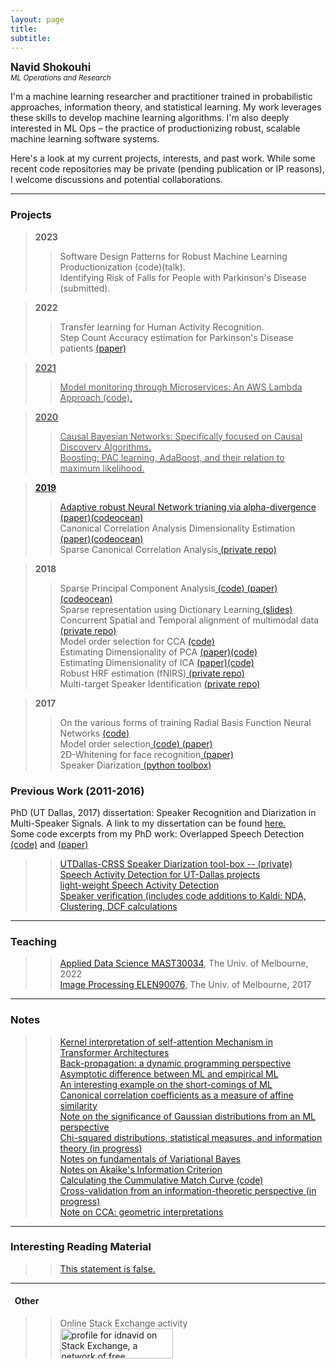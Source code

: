 ```yaml
---
layout: page
title: 
subtitle:  
---
```

**<span style="font-size:larger;">Navid Shokouhi</span>**<br/>
*<sup>ML Operations and Research</sup>*



I'm a machine learning researcher and practitioner trained in probabilistic approaches, information theory, and statistical learning. My work leverages these skills to develop machine learning algorithms. I'm also deeply interested in ML Ops – the practice of productionizing robust, scalable machine learning software systems.

Here's a look at my current projects, interests, and past work. While some recent code repositories may be private (pending publication or IP reasons), I welcome discussions and potential collaborations.


------

### Projects
>**2023**
>> Software Design Patterns for Robust Machine Learning Productionization (code)(talk). <br/>
>> Identifying Risk of Falls for People with Parkinson's Disease (submitted). <br/>

>**2022**
>> Transfer learning for Human Activity Recognition. <br/>
>> Step Count Accuracy estimation for Parkinson's Disease patients <a href="https://www.frontiersin.org/articles/10.3389/fnagi.2022.904895/full">(paper) <br/>


>**2021**<br/>
>> Model monitoring through Microservices: An AWS Lambda Approach (code). <br/>

>**2020**<br/>
>> Causal Bayesian Networks: Specifically focused on Causal Discovery Algorithms. <br/>
>> Boosting: PAC learning, AdaBoost, and their relation to maximum likelihood.

>**2019**<br/>
>> Adaptive robust Neural Network trianing via alpha-divergence <a href="https://ieeexplore.ieee.org/document/8917570">(paper)</a><a href="https://codeocean.com/capsule/6511011/tree/v1">(codeocean)</a><br/>
>> Canonical Correlation Analysis Dimensionality Estimation <a href="https://ieeexplore.ieee.org/abstract/document/8788515"> (paper)</a><a href="https://codeocean.com/capsule/4744059/tree/v1">(codeocean)</a><br/>
>> Sparse Canonical Correlation Analysis<a href="https://github.com/idnavid/sparse_CCA/tree/scca_idnavid"> (private repo)</a><br/>

> **2018**<br/>
>> Sparse Principal Component Analysis<a href="https://github.com/idnavid/sparse_PCA"> (code)</a><a href="https://ieeexplore.ieee.org/abstract/document/8626121/"> (paper)</a><a href="https://codeocean.com/capsule/2626712/tree/v1"> (codeocean)</a><br/>
>> Sparse representation using Dictionary Learning<a href="https://github.com/idnavid/dictionary_learning"> (slides)</a><br/>
>> Concurrent Spatial and Temporal alignment of multimodal data<a href="https://github.com/idnavid/sparse_CCA/tree/scca_idnavid/code/pycode/ctw"> (private repo)</a><br/>
>> Model order selection for CCA <a href="https://github.com/idnavid/selectOrder_public"> (code)</a><br/>
>> Estimating Dimensionality of PCA <a href="https://ieeexplore.ieee.org/abstract/document/8444453/">(paper)</a><a href="https://github.com/idnavid/selectOrder_public">(code)</a><br/>
>> Estimating Dimensionality of ICA <a href="https://ieeexplore.ieee.org/abstract/document/8444453/">(paper)</a><a href="https://github.com/idnavid/selectOrder_public">(code)</a><br/>
>> Robust HRF estimation (fNIRS)<a href="https://github.com/idnavid/robustHRF"> (private repo)</a><br/>
>> Multi-target Speaker Identification <a href="https://github.com/idnavid/multispeaker_openset"> (private repo)</a><br/>

> **2017**<br/>
>> On the various forms of training Radial Basis Function Neural Networks <a href="https://github.com/idnavid/RBFadapt">(code)</a><br/>
>> Model order selection<a href="https://github.com/idnavid/selectOrder_public"> (code)</a><a href="https://ieeexplore.ieee.org/abstract/document/8444453"> (paper)</a><br/>
>> 2D-Whitening for face recognition<a href="http://ieeexplore.ieee.org/document/8290677/"> (paper)</a><br/>
>> Speaker Diarization<a href="https://github.com/idnavid/spkr_diarization"> (python toolbox)</a><br/>


### Previous Work (2011-2016)
PhD (UT Dallas, 2017) dissertation: Speaker Recognition and Diarization in Multi-Speaker Signals. A link to my dissertation can be found  <a href="https://github.com/idnavid/dissertation/blob/master/SHOKOUHI-DISSERTATION-2017-rev3.pdf">here.</a><br/>
   Some code excerpts from my PhD work:
   Overlapped Speech Detection <a href="https://github.com/idnavid/pyknograms">(code)</a> and <a href="https://ieeexplore.ieee.org/document/7872488/">(paper)</a><br/>
>> <a href="https://github.com/cyu0913/CRSS-SpkrDiar">UTDallas-CRSS Speaker Diarization tool-box -- (private)</a><br/>
>> <a href="https://github.com/idnavid/speech_activity_detection">Speech Activity Detection for UT-Dallas projects</a><br/>
>> <a href="https://github.com/idnavid/py_vad_tool">light-weight Speech Activity Detection</a><br/>
>> <a href="https://github.com/idnavid/sre2016">Speaker verification (includes code additions to Kaldi: NDA, Clustering, DCF calculations</a><br/>   

------
### Teaching
>> <a href="https://github.com/VoLKyyyOG/MAST30034_Python">Applied Data Science MAST30034</a>, The Univ. of Melbourne, 2022 <br/>
>> <a href="https://github.com/idnavid/imageprocessing_elen90076">Image Processing ELEN90076</a>, The Univ. of Melbourne, 2017 <br/>


------
### Notes
>> [Kernel interpretation of self-attention Mechanism in Transformer Architectures](https://github.com/idnavid/gpt-practice)<br/>
>> [Back-propagation: a dynamic programming perspective](https://github.com/idnavid/misc/blob/master/slides_backprop.ipynb)<br/>
>> [Asymptotic difference between ML and empirical ML](https://github.com/idnavid/misc/blob/master/LawOfIterLogs.ipynb)<br/>
>> [An interesting example on the short-comings of ML](https://github.com/idnavid/misc/blob/master/ML_interesting_example.pdf)<br/>
>> [Canonical correlation coefficients as a measure of affine similarity](https://github.com/idnavid/misc/blob/master/comparingSimilarityMeasures.ipynb)<br/>
>> [Note on the significance of Gaussian distributions from an ML perspective](https://github.com/idnavid/misc/blob/master/Gaussian_approximation.md)<br/>
>> [Chi-squared distributions, statistical measures, and information theory (in progress)](NA)<br/>
>> [Notes on fundamentals of Variational Bayes](https://github.com/idnavid/misc/blob/master/variationalbayes_doc1.ipynb)<br/>
>> [Notes on Akaike's Information Criterion](https://github.com/idnavid/misc/blob/master/deriving_aic.pdf)<br/>
>> [Calculating the Cummulative Match Curve (code)](https://github.com/idnavid/misc/blob/master/plot_cmc.m)<br/>
>> [Cross-validation from an information-theoretic perspective (in progress)](na)<br/>
>> [Note on CCA: geometric interpretations](https://github.com/idnavid/misc/blob/master/cca_geometricinterp.ipynb)<br/>

------
### Interesting Reading Material
>> [This statement is false.](https://en.wikipedia.org/wiki/Liar_paradox)<br/>

------
#### &nbsp;&nbsp;Other<br/>
>> Online Stack Exchange activity<br/>
>> <a href="https://stackexchange.com/users/1800970/idnavid?tab=accounts"><img src="https://stackexchange.com/users/flair/1800970.png" width="180" height="48" alt="profile for idnavid on Stack Exchange, a network of free, community-driven Q&amp;A sites" title="profile for idnavid on Stack Exchange, a network of free, community-driven Q&amp;A sites" /></a> <br/>
